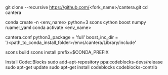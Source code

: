 git clone --recursive https://github.com/<fork_name>/cantera.git
cd cantera

conda create -n <env_name> python=3 scons cython boost numpy ruamel_yaml
conda activate <env_name>

cantera.conf
python3_package = 'full'
boost_inc_dir = '/<path_to_conda_install_folder>/envs/cantera/Library/include'

scons build
scons install prefix=$CONDA_PREFIX

Install Code::Blocks
sudo add-apt-repository ppa:codeblocks-devs/release
sudo apt-get update
sudo apt-get install codeblocks codeblocks-contrib
